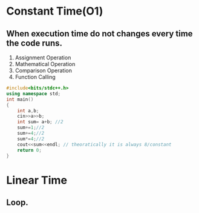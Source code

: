 # Constant Time(O1)
## When execution time do not changes every time the code runs.

1. Assignment Operation
2. Mathematical Operation
3. Comparison Operation
4. Function Calling
```C++
#include<bits/stdc++.h>
using namespace std;
int main()
{
    int a,b; 
    cin>>a>>b; 
    int sum= a+b; //2
    sum+=1;//2
    sum+=4;//2
    sum*=4;//2
    cout<<sum<<endl; // theoratically it is always 8/constant
    return 0;
}
```

# Linear Time
## Loop. 